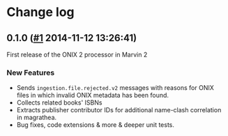 # Change log

## 0.1.0 ([#1](https://git.mobcastdev.com/Marvin/onix2-processor/pull/1) 2014-11-12 13:26:41)

First release of the ONIX 2 processor in Marvin 2

### New Features

- Sends `ingestion.file.rejected.v2` messages with reasons for ONIX files in which invalid ONIX metadata has been found.
- Collects related books' ISBNs
- Extracts publisher contributor IDs for additional name-clash correlation in magrathea.
- Bug fixes, code extensions & more & deeper unit tests.

